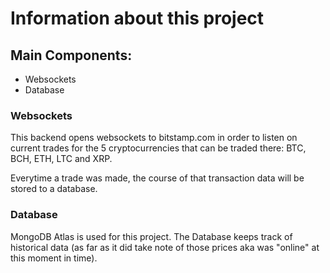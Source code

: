 # Information about this project

## Main Components:

-   Websockets
-   Database

### Websockets

This backend opens websockets to bitstamp.com in order to listen on current trades for the 5 cryptocurrencies that can be traded there:
BTC, BCH, ETH, LTC and XRP.

Everytime a trade was made, the course of that transaction data will be stored to a database.

### Database

MongoDB Atlas is used for this project.
The Database keeps track of historical data (as far as it did take note of those prices aka was "online" at this moment in time).
